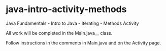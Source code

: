 # java-intro-activity-methods
Java Fundamentals - Intro to Java - Iterating - Methods Activity

All work will be completed in the Main.java__ class. 

Follow instructions in the comments in Main.java and on the Activity page.

